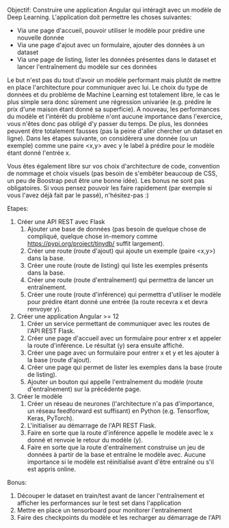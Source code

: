Objectif:
Construire une application Angular qui intéragit avec un modèle de Deep Learning. L'application doit permettre les choses suivantes:
- Via une page d'accueil, pouvoir utiliser le modèle pour prédire une nouvelle donnée
- Via une page d'ajout avec un formulaire, ajouter des données à un dataset
- Via une page de listing, lister les données présentes dans le dataset et lancer l'entraînement du modèle sur ces données

Le but n'est pas du tout d'avoir un modèle performant mais plutôt de mettre en place l'architecture pour communiquer avec lui.
Le choix du type de données et du problème de Machine Learning est totalement libre, le cas le plus simple sera donc sûrement une régression univariée (e.g. prédire le prix d'une maison étant donné sa superficie). A nouveau, les performances du modèle et l'intérêt du problème n'ont aucune importance dans l'exercice, vous n'êtes donc pas obligé d'y passer du temps. De plus, les données peuvent être totalement fausses (pas la peine d'aller chercher un dataset en ligne).
Dans les étapes suivante, on considèrera une donnée (ou un exemple) comme une paire <x,y> avec y le label à prédire pour le modèle étant donné l'entrée x.

Vous êtes également libre sur vos choix d'architecture de code, convention de nommage et choix visuels (pas besoin de s'embêter beaucoup de CSS, un peu de Boostrap peut être une bonne idée).
Les bonus ne sont pas obligatoires. Si vous pensez pouvoir les faire rapidement (par exemple si vous l'avez déjà fait par le passé), n'hésitez-pas :)


Etapes:
1. Créer une API REST avec Flask
   1. Ajouter une base de données (pas besoin de quelque chose de compliqué, quelque chose in-memory comme https://pypi.org/project/tinydb/ suffit largement).
   2. Créer une route (route d'ajout) qui ajoute un exemple (paire <x,y>) dans la base.
   3. Créer une route (route de listing) qui liste les exemples présents dans la base.
   4. Créer une route (route d'entraînement) qui permettra de lancer un entraînement.
   5. Créer une route (route d'inférence) qui permettra d'utiliser le modèle pour prédire étant donné une entrée (la route recevra x et devra renvoyer y). 
2. Créer une application Angular >= 12
   1. Créer un service permettant de communiquer avec les routes de l'API REST Flask.
   2. Créer une page d'accueil avec un formulaire pour entrer x et appeler la route d'inférence. Le résultat (y) sera ensuite affiché.
   3. Créer une page avec un formulaire pour entrer x et y et les ajouter à la base (route d'ajout).
   4. Créer une page qui permet de lister les exemples dans la base (route de listing).
   5. Ajouter un bouton qui appelle l'entraînement du modèle (route d'entraînement) sur la précédente page.
3. Créer le modèle
   1. Créer un réseau de neurones (l'architecture n'a pas d'importance, un réseau feedforward est suffisant) en Python (e.g. Tensorflow, Keras, PyTorch).
   2. L'initialiser au démarrage de l'API REST Flask.
   3. Faire en sorte que la route d'inférence appelle le modèle avec le x donné et renvoie le retour du modèle (y).
   4. Faire en sorte que la route d'entraînement construise un jeu de données à partir de la base et entraîne le modèle avec. Aucune importance si le modèle est réinitialisé avant d'être entraîné ou s'il est appris online.


Bonus:
1. Découper le dataset en train/test avant de lancer l'entraînement et afficher les performances sur le test set dans l'application
2. Mettre en place un tensorboard pour monitorer l'entraînement
3. Faire des checkpoints du modèle et les recharger au démarrage de l'API